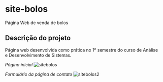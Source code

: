 # site-bolos

Página Web de venda de bolos

## Descrição do projeto

Página web desenvolvida como prática no 1º semestre do curso de Análise e Desenvolvimento de Sistemas.

*Página inicial*
![sitebolos](https://user-images.githubusercontent.com/56373539/135204560-8e041744-fb6a-4d51-bc31-6952456bba4f.PNG)

*Formulário da página de contato*
![sitebolos2](https://user-images.githubusercontent.com/56373539/135204578-a49d83d5-2964-4ecc-a774-d0c71c785beb.PNG)
